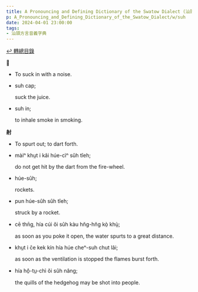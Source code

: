 ```yaml
---
title: A Pronouncing and Defining Dictionary of the Swatow Dialect (汕頭方言音義字典) / suh
p: A_Pronouncing_and_Defining_Dictionary_of_the_Swatow_Dialect/w/suh
date: 2024-04-01 23:00:00
tags: 
- 汕頭方言音義字典
---
```


[↩️ 轉總目錄](/A_Pronouncing_and_Defining_Dictionary_of_the_Swatow_Dialect)


**𠲿**
- To suck in with a noise.

- suh cap;

  suck the juice.

- suh in;

  to inhale smoke in smoking.

**射**
- To spurt out; to dart forth.

- màiⁿ khṳt i kâi húe-cìⁿ sûh tîeh;

  do not get hit by the dart from the fire-wheel.

- húe-sûh;

  rockets.

- pun húe-sûh sûh tîeh;

  struck by a rocket.

- cē thn̄g, hía cúi ŏi sûh kàu hn̆g-hn̆g kò̤ khṳ̀;

  as soon as you poke it open, the water spurts to a great distance.

- khṳt i c̄e kek kín hía húe cheⁿ-suh chut lâi;

  as soon as the ventilation is stopped the flames burst forth.

- hía hô̤-tṳ-chì ŏi sûh nâng;

  the quills of the hedgehog may be shot into people.